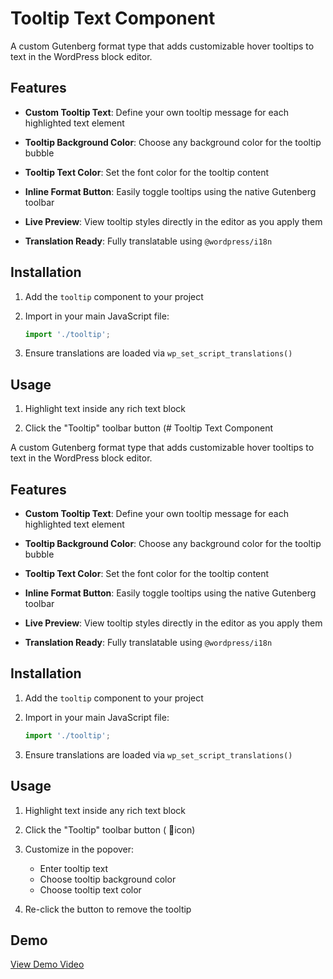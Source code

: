 # Tooltip Text Component

A custom Gutenberg format type that adds customizable hover tooltips to text in the WordPress block editor.

## Features

- **Custom Tooltip Text**: Define your own tooltip message for each highlighted text element

- **Tooltip Background Color**: Choose any background color for the tooltip bubble

- **Tooltip Text Color**: Set the font color for the tooltip content

- **Inline Format Button**: Easily toggle tooltips using the native Gutenberg toolbar

- **Live Preview**: View tooltip styles directly in the editor as you apply them

- **Translation Ready**: Fully translatable using `@wordpress/i18n`

## Installation

1. Add the `tooltip` component to your project

2. Import in your main JavaScript file:

    ```js
    import './tooltip';
    ```

3. Ensure translations are loaded via `wp_set_script_translations()`

## Usage

1. Highlight text inside any rich text block

2. Click the "Tooltip" toolbar button (# Tooltip Text Component

A custom Gutenberg format type that adds customizable hover tooltips to text in the WordPress block editor.

## Features

- **Custom Tooltip Text**: Define your own tooltip message for each highlighted text element

- **Tooltip Background Color**: Choose any background color for the tooltip bubble

- **Tooltip Text Color**: Set the font color for the tooltip content

- **Inline Format Button**: Easily toggle tooltips using the native Gutenberg toolbar

- **Live Preview**: View tooltip styles directly in the editor as you apply them

- **Translation Ready**: Fully translatable using `@wordpress/i18n`

## Installation

1. Add the `tooltip` component to your project

2. Import in your main JavaScript file:

    ```js
    import './tooltip';
    ```

3. Ensure translations are loaded via `wp_set_script_translations()`

## Usage

1. Highlight text inside any rich text block

2. Click the "Tooltip" toolbar button ( 💬icon)

3. Customize in the popover:
    - Enter tooltip text
    - Choose tooltip background color
    - Choose tooltip text color

4. Re-click the button to remove the tooltip

## Demo

  [View Demo Video](https://www.awesomescreenshot.com/video/40571636?key=29e3628e162ef8121e4fec5597cfe10a)
